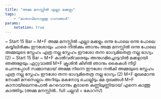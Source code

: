 ```yaml
---
title: "അമ്മ മനസ്സിൽ എല്ലാ മക്കളും"
tags:
    - "മാതാവിനോടുള്ള ഗാനങ്ങൾ"
params:
    notation: true
---
```


~ Start 15 Bar ~
M+F
അമ്മ മനസ്സിൽ എല്ലാ മക്കളും
ഒന്നു പോലെ ഒന്നു പോലെ
കയ്യിലിരിക്കും ഈശോയും ചാരെ നിൽക്കും ഞാനും
അമ്മ മനസ്സിൽ ഒന്നു പോലെ
അമ്മയുടെ സ്നേഹം എത്ര നല്ല സ്നേഹം
ഈശോ തന്ന ഭാഗ്യമിതെത്ര നല്ല ഭാഗ്യം (2)
~ Start 15 Bar ~
M+F
കാൽവരിവരെയും അനുഗമിച്ചൊടുവിൽ
മക്കളായി ഞങ്ങളേയും ഏറ്റുവാങ്ങി
M+F
ക്രൂശിൻ കീഴിൽ ഞാനും കൈകൾ നീട്ടി ചെന്നപ്പോൾ
സമ്മാനമായ് അമ്മേ നിന്നെ ഈശോ നൽകി
അമ്മയുടെ സ്നേഹം എത്ര നല്ല സ്നേഹം
ഈശോ തന്ന ഭാഗ്യമിതെത്ര നല്ല ഭാഗ്യം (2)
M+F
മുഖമൊന്നു നോക്കി മനസെല്ലാം അറിയും
മകനോടു ചൊല്ലിടും മമ ദുഃഖങ്ങൾ
M+F
കാനായിലെന്നപോൽ കുറവൊന്നും കൂടാതെ
കണ്ണിലുണ്ണിയായ് എന്നെ കാത്തു കാത്തിടും
(അമ്മ മനസ്സിൽ.. full പല്ലവി + കോറസ്)
